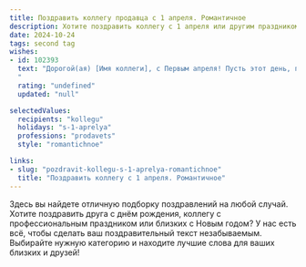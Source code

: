 ```yaml
---
title: Поздравить коллегу продавца с 1 апреля. Романтичное
description: Хотите поздравить коллегу с 1 апреля или другим праздником? Наш ИИ создаст незабываемое поздравление, а вы обязательно выделитесь среди других.  
date: 2024-10-24
tags: second tag
wishes:
- id: 102393
  text: "Дорогой(ая) [Имя коллеги], с Первым апреля! Пусть этот день, полный шуток и улыбок, станет началом весны в твоей душе, а каждый новый клиент — приятным сюрпризом, подобно первой весенней встрече.  Желаю тебе океан любви в сердце, ярких красок в жизни и  бесконечного потока  успеха в твоей продажной магии!
  "
  rating: "undefined"
  updated: "null"

selectedValues:
  recipients: "kollegu"
  holidays: "s-1-aprelya"
  professions: "prodavets"
  style: "romantichnoe"

links:
- slug: "pozdravit-kollegu-s-1-aprelya-romantichnoe"
  title: "Поздравить коллегу с 1 апреля. Романтичное"
---
```


Здесь вы найдете отличную подборку поздравлений на любой случай. 
Хотите поздравить друга с днём рождения, коллегу с профессиональным праздником или близких с Новым годом? У нас есть всё, чтобы сделать ваш поздравительный текст незабываемым. Выбирайте нужную категорию и находите лучшие слова для ваших близких и друзей!

